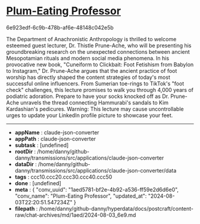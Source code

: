 # [Plum-Eating Professor](https://claude.ai/chat/1aed5781-bf2e-4b92-a536-ff59e2d6d6e0)

6e923edf-6c9b-478b-af6e-48148c042e5b

 The Department of Anachronistic Anthropology is thrilled to welcome esteemed guest lecturer, Dr. Thistle Prune-Ache, who will be presenting his groundbreaking research on the unexpected connections between ancient Mesopotamian rituals and modern social media phenomena. In his provocative new book, "Cuneiform to Clickbait: Foot Fetishism from Babylon to Instagram," Dr. Prune-Ache argues that the ancient practice of foot worship has directly shaped the content strategies of today's most successful online influencers. From Sumerian toe-rings to TikTok's "foot check" challenges, this lecture promises to walk you through 4,000 years of podiatric adoration. Prepare to have your socks knocked off as Dr. Prune-Ache unravels the thread connecting Hammurabi's sandals to Kim Kardashian's pedicures. Warning: This lecture may cause uncontrollable urges to update your LinkedIn profile picture to showcase your feet.

---

* **appName** : claude-json-converter
* **appPath** : claude-json-converter
* **subtask** : [undefined]
* **rootDir** : /home/danny/github-danny/transmissions/src/applications/claude-json-converter
* **dataDir** : /home/danny/github-danny/transmissions/src/applications/claude-json-converter/data
* **tags** : ccc10.ccc20.ccc30.ccc40.ccc50
* **done** : [undefined]
* **meta** : {
  "conv_uuid": "1aed5781-bf2e-4b92-a536-ff59e2d6d6e0",
  "conv_name": "Plum-Eating Professor",
  "updated_at": "2024-08-03T22:20:51.547234Z"
}
* **filepath** : /home/danny/github-danny/hyperdata/docs/postcraft/content-raw/chat-archives/md/1aed/2024-08-03_6e9.md